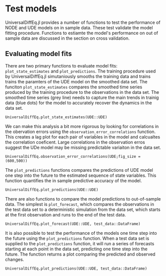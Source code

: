 # Test models

UniversalDiffEq.jl provides a number of functions to test the performance of NODE and UDE models on in sample data. These test validate the model fitting procedure. Functions to estiamte the model's performance on out of sample data are discussed in the section on cross validation.  

## Evaluating model fits

There are two primary functions to evaluate model fits: `plot_state_estimates` and `plot_predictions`. The training procedure used by UniversalDiffEq.jl simutaniously smooths the training data and trains trains the paramters of the UDE model on the smoothed data set. The funciton `plot_state_estimates` compares the smoothed time series produced by the training procedure to the observations in the data set. The smoothed time series (grey line) needs to capture the main trends in trainig data (blue dots) for the model to accurately recover the dynamics in the data set. 

```@docs canonical=false
UniversalDiffEq.plot_state_estimates(UDE::UDE)
```

We can make this analysis a bit more rigorous by looking for correlations in the obervation errors using the `observation_error_correlations` function. This creates a lag plot for each pair of variables in the model and calcualtes the correlation coeficent. Large correlations in the observation erros suggest the UDe model may be missing predictable variaiton in the data set. 

```@docs; canonical=false
UniversalDiffEq.observation_error_correlations(UDE;fig_size = (600,500))
```

The `plot_predictions`  functions compares the predictions of UDE model one step into the future to the estimated sequence of state variables. This function quantifies the in sample predictive accuracy of the model. 

```@docs; canonical=false
UniversalDiffEq.plot_predictions(UDE::UDE)
```

There are also functions to compare the model predictions to out-of-sample data. The simplest is `plot_forecast`, which compares the observations in the test data set to a deterministic simulation from the data set, which starts at the first observation and runs to the end of the test data. 

```@docs; canonical=false
UniversalDiffEq.plot_forecast(UDE::UDE, test_data::DataFrame)
```

It is also possible to test the performance of the models one time step into the future using the `plot_predictions` function. When a test data set is supplied to the `plot_predictions` function, it will run a series of forecasts starting at each point in the data set, predicting one time step into the future. The function returns a plot comparing the predicted and observed changes.

```@docs; canonical=false
UniversalDiffEq.plot_predictions(UDE::UDE, test_data::DataFrame)
```


